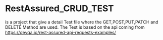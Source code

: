 # RestAssured_CRUD_TEST
is a project that give a detail Test file where the GET,POST,PUT,PATCH and DELETE Method are used.
The Test is based on the api coming from  https://devqa.io/rest-assured-api-requests-examples/ 


